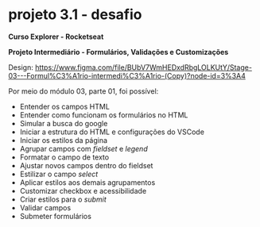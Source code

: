 # projeto 3.1 - desafio
**Curso Explorer - Rocketseat**

**Projeto Intermediário - Formulários, Validações e Customizações**

Design: https://www.figma.com/file/BUbV7WmHEDxdRbgLOLKUtY/Stage-03---Formul%C3%A1rio-intermedi%C3%A1rio-(Copy)?node-id=3%3A4


Por meio do módulo 03, parte 01, foi possível:
- Entender os campos HTML
- Entender como funcionam os formulários no HTML
- Simular a busca do google
- Iniciar a estrutura do HTML e configurações do VSCode
- Iniciar os estilos da página
- Agrupar campos com _fieldset_ e _legend_
- Formatar o campo de texto
- Ajustar novos campos dentro do fieldset
- Estilizar o campo _select_
- Aplicar estilos aos demais agrupamentos
- Customizar checkbox e acessibilidade
- Criar estilos para o _submit_
- Validar campos
- Submeter formulários
